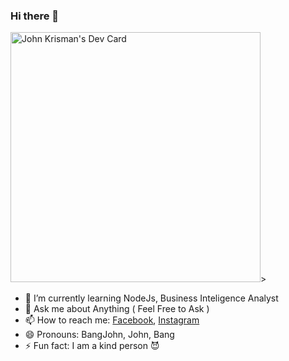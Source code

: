 ### Hi there 👋

<!--
**bangjohn/bangjohn** is a ✨ _special_ ✨ repository because its `README.md` (this file) appears on your GitHub profile.

Here are some ideas to get you started:
-->
<a href="https://app.daily.dev/bangjohn"><img src="https://api.daily.dev/devcards/127cf1359c3840b5858894b3a49fc462.png?r=45l" width="400" alt="John Krisman's Dev Card"/></a>>

- 🌱 I’m currently learning NodeJs, Business Inteligence Analyst
- 💬 Ask me about Anything ( Feel Free to Ask )
- 📫 How to reach me: <a href="https://fb.com/dbhdtzh">Facebook</a>, <a href="https://instagram.com/bangjohn.id">Instagram</a>
- 😄 Pronouns: BangJohn, John, Bang
- ⚡ Fun fact: I am a kind person 😈






